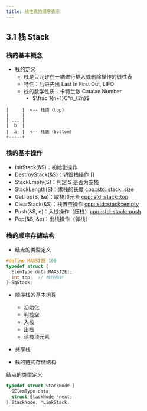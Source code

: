 ```yaml
---
title: 线性表的顺序表示
---
```

## 3.1 栈 Stack

### 栈的基本概念

- 栈的定义
  - 栈是只允许在一端进行插入或删除操作的线性表
  - 特性：后进先出 Last In First Out, LIFO
  - 栈的数学性质：卡特兰数 Catalan Number
    - $\frac 1{n+1}C^n_{2n}$

```
|     |  <-- 栈顶（top)
|     |
| ... |
|  b  |
|  a  |  <-- 栈底（bottom）
+-----+
```

### 栈的基本操作

- InitStack(&S)：初始化操作
- DestroyStack(&S)：销毁栈操作 []
- StackEmpty(S)：判定 S 是否为空栈
- StackLength(S)：求栈的长度 [cpp::std::stack::size](https://cplusplus.com/reference/stack/stack/size/)
- GetTop(S, &e)：取栈顶元素 [cpp::std::stack::top](https://cplusplus.com/reference/stack/stack/top/)
- ClearStack(&S)：栈置空操作 [cpp::std::stack::empty](https://cplusplus.com/reference/stack/stack/empty/)
- Push(&S, e)：入栈操作（压栈）[cpp::std::stack::push](https://cplusplus.com/reference/stack/stack/push/)
- Pop(&S, &e)：出栈操作（弹栈）

### 栈的顺序存储结构

- 结点的类型定义

```cpp
#define MAXSIZE 100
typedef struct {
  ElemType data[MAXSIZE];
  int top;  // 栈顶指针
} SqStack;
```

- 顺序栈的基本运算
  - 初始化
  - 判栈空
  - 入栈
  - 出栈
  - 读栈顶元素
- 共享栈

- 栈的链式存储结构

结点的类型定义

```cpp
typedef struct StackNode {
  SElemType data;
  struct StackNode *next;
} StackNode, *LinkStack;
```

<!-- ### 习题

#### 14【2010】若元素 abcdef 一次进栈，允许出栈、退栈操作交替进行，但不允许连续 3 次进行退栈操作，不可能得到的出栈序列是

A d c e b f a
B c b d a e f
C b c a e f d
D a f e d c b→D

#### 15【2018】

#### 16【2009】

#### 22【2013】

#### 24【2011】

#### 26【2017】

#### 28【2020】 -->
